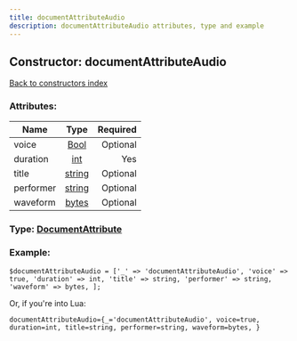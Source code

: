 ```yaml
---
title: documentAttributeAudio
description: documentAttributeAudio attributes, type and example
---
```

## Constructor: documentAttributeAudio  
[Back to constructors index](index.md)



### Attributes:

| Name     |    Type       | Required |
|----------|:-------------:|---------:|
|voice|[Bool](../types/Bool.md) | Optional|
|duration|[int](../types/int.md) | Yes|
|title|[string](../types/string.md) | Optional|
|performer|[string](../types/string.md) | Optional|
|waveform|[bytes](../types/bytes.md) | Optional|



### Type: [DocumentAttribute](../types/DocumentAttribute.md)


### Example:

```
$documentAttributeAudio = ['_' => 'documentAttributeAudio', 'voice' => true, 'duration' => int, 'title' => string, 'performer' => string, 'waveform' => bytes, ];
```  

Or, if you're into Lua:  


```
documentAttributeAudio={_='documentAttributeAudio', voice=true, duration=int, title=string, performer=string, waveform=bytes, }

```


